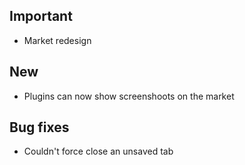 ## Important

- Market redesign

## New

- Plugins can now show screenshoots on the market

## Bug fixes

- Couldn't force close an unsaved tab